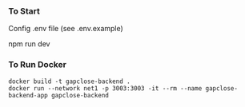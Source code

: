 ### To Start

Config .env file (see .env.example)

npm run dev

### To Run Docker

    docker build -t gapclose-backend .
    docker run --network net1 -p 3003:3003 -it --rm --name gapclose-backend-app gapclose-backend